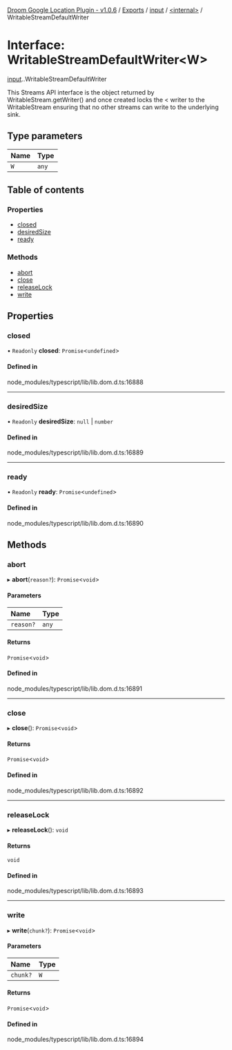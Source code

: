 [Droom Google Location Plugin - v1.0.6](../README.md) / [Exports](../modules.md) / [input](../modules/input.md) / [<internal\>](../modules/input._internal_.md) / WritableStreamDefaultWriter

# Interface: WritableStreamDefaultWriter<W\>

[input](../modules/input.md).[<internal>](../modules/input._internal_.md).WritableStreamDefaultWriter

This Streams API interface is the object returned by WritableStream.getWriter() and once created locks the < writer to the WritableStream ensuring that no other streams can write to the underlying sink.

## Type parameters

| Name | Type |
| :------ | :------ |
| `W` | `any` |

## Table of contents

### Properties

- [closed](input._internal_.WritableStreamDefaultWriter.md#closed)
- [desiredSize](input._internal_.WritableStreamDefaultWriter.md#desiredsize)
- [ready](input._internal_.WritableStreamDefaultWriter.md#ready)

### Methods

- [abort](input._internal_.WritableStreamDefaultWriter.md#abort)
- [close](input._internal_.WritableStreamDefaultWriter.md#close)
- [releaseLock](input._internal_.WritableStreamDefaultWriter.md#releaselock)
- [write](input._internal_.WritableStreamDefaultWriter.md#write)

## Properties

### closed

• `Readonly` **closed**: `Promise`<`undefined`\>

#### Defined in

node_modules/typescript/lib/lib.dom.d.ts:16888

___

### desiredSize

• `Readonly` **desiredSize**: ``null`` \| `number`

#### Defined in

node_modules/typescript/lib/lib.dom.d.ts:16889

___

### ready

• `Readonly` **ready**: `Promise`<`undefined`\>

#### Defined in

node_modules/typescript/lib/lib.dom.d.ts:16890

## Methods

### abort

▸ **abort**(`reason?`): `Promise`<`void`\>

#### Parameters

| Name | Type |
| :------ | :------ |
| `reason?` | `any` |

#### Returns

`Promise`<`void`\>

#### Defined in

node_modules/typescript/lib/lib.dom.d.ts:16891

___

### close

▸ **close**(): `Promise`<`void`\>

#### Returns

`Promise`<`void`\>

#### Defined in

node_modules/typescript/lib/lib.dom.d.ts:16892

___

### releaseLock

▸ **releaseLock**(): `void`

#### Returns

`void`

#### Defined in

node_modules/typescript/lib/lib.dom.d.ts:16893

___

### write

▸ **write**(`chunk?`): `Promise`<`void`\>

#### Parameters

| Name | Type |
| :------ | :------ |
| `chunk?` | `W` |

#### Returns

`Promise`<`void`\>

#### Defined in

node_modules/typescript/lib/lib.dom.d.ts:16894
